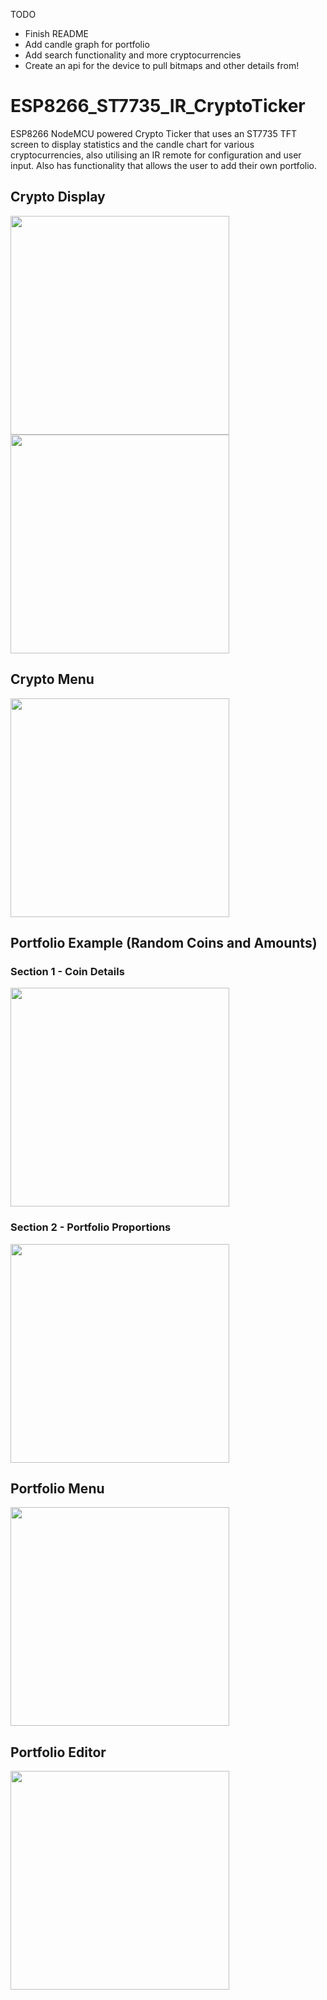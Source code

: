 TODO
- Finish README
- Add candle graph for portfolio
- Add search functionality and more cryptocurrencies
- Create an api for the device to pull bitmaps and other details from!

# ESP8266_ST7735_IR_CryptoTicker
ESP8266 NodeMCU powered Crypto Ticker that uses an ST7735 TFT screen to display statistics and the candle chart for various cryptocurrencies, also utilising an IR remote for configuration and user input. Also has functionality that allows the user to add their own portfolio.

## Crypto Display
<img src="https://user-images.githubusercontent.com/47477832/137286323-0c987a22-59e3-42f3-9926-4633200aa912.jpg" width="350">
<img src="https://user-images.githubusercontent.com/47477832/137286402-810c95b3-79af-4720-b935-4e37dc9c8246.jpg" width="350">

## Crypto Menu
<img src="https://user-images.githubusercontent.com/47477832/137286506-d7595e38-0bf3-4895-a8fa-acbab4440b2f.jpg" width="350">

## Portfolio Example (Random Coins and Amounts)
### Section 1 - Coin Details
<img src="https://user-images.githubusercontent.com/47477832/137373359-00ccda17-8f93-40ca-89bd-db0e0d09f09f.jpg" width="350">

### Section 2 - Portfolio Proportions
<img src="https://user-images.githubusercontent.com/47477832/137373354-35c3d439-3129-4abf-86ca-88a0efb7dda7.jpg" width="350">

## Portfolio Menu
<img src="https://user-images.githubusercontent.com/47477832/137286591-d63df87b-64ba-416c-b76b-cdac572d39a9.jpg" width="350">

## Portfolio Editor
<img src="https://user-images.githubusercontent.com/47477832/137286628-f72da208-2558-4e68-b25a-122f7477f625.jpg" width="350">
